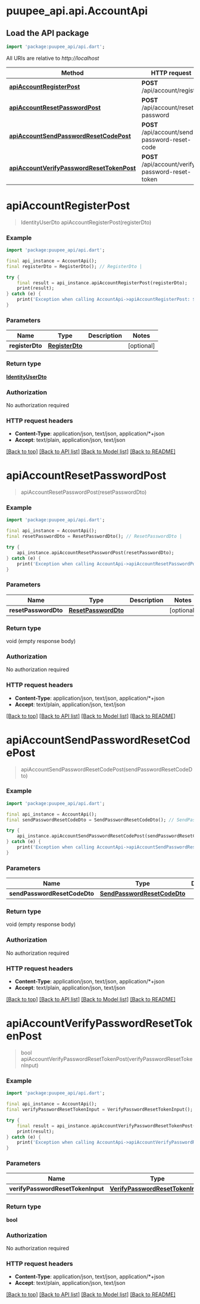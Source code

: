 # puupee_api.api.AccountApi

## Load the API package
```dart
import 'package:puupee_api/api.dart';
```

All URIs are relative to *http://localhost*

Method | HTTP request | Description
------------- | ------------- | -------------
[**apiAccountRegisterPost**](AccountApi.md#apiaccountregisterpost) | **POST** /api/account/register | 
[**apiAccountResetPasswordPost**](AccountApi.md#apiaccountresetpasswordpost) | **POST** /api/account/reset-password | 
[**apiAccountSendPasswordResetCodePost**](AccountApi.md#apiaccountsendpasswordresetcodepost) | **POST** /api/account/send-password-reset-code | 
[**apiAccountVerifyPasswordResetTokenPost**](AccountApi.md#apiaccountverifypasswordresettokenpost) | **POST** /api/account/verify-password-reset-token | 


# **apiAccountRegisterPost**
> IdentityUserDto apiAccountRegisterPost(registerDto)



### Example
```dart
import 'package:puupee_api/api.dart';

final api_instance = AccountApi();
final registerDto = RegisterDto(); // RegisterDto | 

try {
    final result = api_instance.apiAccountRegisterPost(registerDto);
    print(result);
} catch (e) {
    print('Exception when calling AccountApi->apiAccountRegisterPost: $e\n');
}
```

### Parameters

Name | Type | Description  | Notes
------------- | ------------- | ------------- | -------------
 **registerDto** | [**RegisterDto**](RegisterDto.md)|  | [optional] 

### Return type

[**IdentityUserDto**](IdentityUserDto.md)

### Authorization

No authorization required

### HTTP request headers

 - **Content-Type**: application/json, text/json, application/*+json
 - **Accept**: text/plain, application/json, text/json

[[Back to top]](#) [[Back to API list]](../README.md#documentation-for-api-endpoints) [[Back to Model list]](../README.md#documentation-for-models) [[Back to README]](../README.md)

# **apiAccountResetPasswordPost**
> apiAccountResetPasswordPost(resetPasswordDto)



### Example
```dart
import 'package:puupee_api/api.dart';

final api_instance = AccountApi();
final resetPasswordDto = ResetPasswordDto(); // ResetPasswordDto | 

try {
    api_instance.apiAccountResetPasswordPost(resetPasswordDto);
} catch (e) {
    print('Exception when calling AccountApi->apiAccountResetPasswordPost: $e\n');
}
```

### Parameters

Name | Type | Description  | Notes
------------- | ------------- | ------------- | -------------
 **resetPasswordDto** | [**ResetPasswordDto**](ResetPasswordDto.md)|  | [optional] 

### Return type

void (empty response body)

### Authorization

No authorization required

### HTTP request headers

 - **Content-Type**: application/json, text/json, application/*+json
 - **Accept**: text/plain, application/json, text/json

[[Back to top]](#) [[Back to API list]](../README.md#documentation-for-api-endpoints) [[Back to Model list]](../README.md#documentation-for-models) [[Back to README]](../README.md)

# **apiAccountSendPasswordResetCodePost**
> apiAccountSendPasswordResetCodePost(sendPasswordResetCodeDto)



### Example
```dart
import 'package:puupee_api/api.dart';

final api_instance = AccountApi();
final sendPasswordResetCodeDto = SendPasswordResetCodeDto(); // SendPasswordResetCodeDto | 

try {
    api_instance.apiAccountSendPasswordResetCodePost(sendPasswordResetCodeDto);
} catch (e) {
    print('Exception when calling AccountApi->apiAccountSendPasswordResetCodePost: $e\n');
}
```

### Parameters

Name | Type | Description  | Notes
------------- | ------------- | ------------- | -------------
 **sendPasswordResetCodeDto** | [**SendPasswordResetCodeDto**](SendPasswordResetCodeDto.md)|  | [optional] 

### Return type

void (empty response body)

### Authorization

No authorization required

### HTTP request headers

 - **Content-Type**: application/json, text/json, application/*+json
 - **Accept**: text/plain, application/json, text/json

[[Back to top]](#) [[Back to API list]](../README.md#documentation-for-api-endpoints) [[Back to Model list]](../README.md#documentation-for-models) [[Back to README]](../README.md)

# **apiAccountVerifyPasswordResetTokenPost**
> bool apiAccountVerifyPasswordResetTokenPost(verifyPasswordResetTokenInput)



### Example
```dart
import 'package:puupee_api/api.dart';

final api_instance = AccountApi();
final verifyPasswordResetTokenInput = VerifyPasswordResetTokenInput(); // VerifyPasswordResetTokenInput | 

try {
    final result = api_instance.apiAccountVerifyPasswordResetTokenPost(verifyPasswordResetTokenInput);
    print(result);
} catch (e) {
    print('Exception when calling AccountApi->apiAccountVerifyPasswordResetTokenPost: $e\n');
}
```

### Parameters

Name | Type | Description  | Notes
------------- | ------------- | ------------- | -------------
 **verifyPasswordResetTokenInput** | [**VerifyPasswordResetTokenInput**](VerifyPasswordResetTokenInput.md)|  | [optional] 

### Return type

**bool**

### Authorization

No authorization required

### HTTP request headers

 - **Content-Type**: application/json, text/json, application/*+json
 - **Accept**: text/plain, application/json, text/json

[[Back to top]](#) [[Back to API list]](../README.md#documentation-for-api-endpoints) [[Back to Model list]](../README.md#documentation-for-models) [[Back to README]](../README.md)

